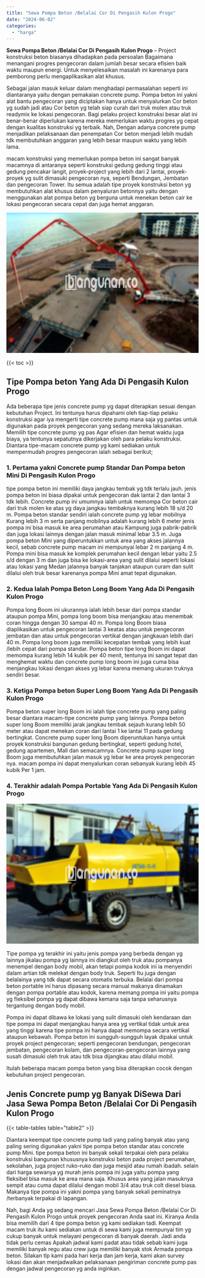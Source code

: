 ```yaml
---
title: "Sewa Pompa Beton /Belalai Cor Di Pengasih Kulon Progo"
date: "2024-06-02"
categories: 
  - "harga"
---
```


**Sewa Pompa Beton /Belalai Cor Di Pengasih Kulon Progo** – Project konstruksi beton biasanya dihadapkan pada persoalan Bagaimana menangani progres pengecoran dalam jumlah besar secara efisien baik waktu maupun energi. Untuk menyelesaikan masalah ini karenanya para pemborong perlu mengaplikasikan alat khusus.

Sebagai jalan masuk keluar dalam menghadapi permasalahan seperti ini diantaranya yaitu dengan pemakaian concrete pump. Pompa beton ini yakni alat bantu pengecoran yang diciptakan hanya untuk menyalurkan Cor beton yg sudah jadi atau Cor beton yg telah siap curah dari truk molen atau truk readymix ke lokasi pengecoran. Bagi pelaku project konstruksi besar alat ini benar-benar diperlukan karena mereka memerlukan waktu progres yg cepat dengan kualitas konstruksi yg terbaik. Nah, Dengan adanya concrete pump menjadikan pelaksanaan dan penempatan Cor beton menjadi lebih mudah tdk membutuhkan anggaran yang lebih besar maupun waktu yang lebih lama.

macam konstruksi yang memerlukan pompa beton ini sangat banyak macamnya di antaranya seperti konstruksi gedung gedung tinggi atau gedung pencakar langit, proyek-project yang lebih dari 2 lantai, proyek-proyek yg sulit dimasuki pengecoran nya, seperti Bendungan, Jembatan dan pengecoran Tower. Itu semua adalah tipe proyek konstruksi beton yg membutuhkan alat khusus dalam penyaluran betonnya yaitu dengan menggunakan alat pompa beton yg berguna untuk menekan beton cair ke lokasi pengecoran secara cepat dan juga hemat anggaran.

![Sewa Pompa Beton /Belalai Cor Di Pengasih Kulon Progo](/images/sewa-concrete-pump-36.png)

{{< toc >}}

## Tipe Pompa beton Yang Ada Di Pengasih Kulon Progo

Ada beberapa tipe jenis concrete pump yg dapat diterapkan sesuai dengan kebutuhan Project. Ini tentunya harus dipahami oleh tiap-tiap pelaku konstruksi agar iya mengerti tipe concrete pump mana saja yg pantas untuk digunakan pada proyek pengecoran yang sedang mereka laksanakan. Memilih tipe concrete pump yg pas Agar efisien dan hemat waktu juga biaya, ya tentunya sepatutnya dikerjakan oleh para pelaku konstruksi. Diantara tipe-macam concrete pump yg kami sediakan untuk mempermudah progres pengecoran ialah sebagai berikut;

### 1\. Pertama yakni Concrete pump Standar Dan Pompa beton Mini Di Pengasih Kulon Progo

tipe pompa beton ini memiliki daya jangkau tembak yg tdk terlalu jauh. jenis pompa beton ini biasa dipakai untuk pengecoran dak lantai 2 dan lantai 3 tdk lebih. Concrete pump ini umumnya ialah untuk memompa Cor beton cair dari truk molen ke atas yg daya jangkau tembaknya kurang lebih 18 s/d 20 m. Pompa beton standar sendiri ialah concrete pump yg lebar mobilnya Kurang lebih 3 m serta panjang mobilnya adalah kurang lebih 6 meter jenis pompa ini bisa masuk ke area perumahan atau Kampung juga pabrik-pabrik dan juga lokasi lainnya dengan jalan masuk minimal lebar 3.5 m. Juga pompa beton Mini yang diperuntukkan untuk area yang akses jalannya kecil, sebab concrete pump macam ini mempunyai lebar 2 m panjang 4 m. Pompa mini bisa masuk ke komplek perumahan kecil dengan lebar yaitu 2.5 s/d dengan 3 m dan juga bisa ke lokasi-area yang sulit dilalui seperti lokasi atau lokasi yang Medan jalannya banyak tanjakan ataupun curam dan sulit dilalui oleh truk besar karenanya pompa Mini amat tepat digunakan.

### 2\. Kedua Ialah Pompa Beton Long Boom Yang Ada Di Pengasih Kulon Progo

Pompa long Boom ini ukurannya ialah lebih besar dari pompa standar ataupun pompa Mini, pompa long boom bisa menjangkau atau menembak coran hingga dengan 30 sampai 40 m. Pompa long Boom biasa diaplikasikan untuk pengecoran lantai 3 keatas atau untuk pengecoran jembatan dan atau untuk pengecoran vertikal dengan jangkauan lebih dari 40 m. Pompa long boom juga memiliki kecepatan tembak yang lebih kuat /lebih cepat dari pompa standar. Pompa beton tipe long Boom ini dapat memompa kurang lebih 14 kubik per 40 menit, tentunya ini sangat tepat dan menghemat waktu dan concrete pump long boom ini juga cuma bisa menjangkau lokasi dengan akses yg lebar karena memang ukuran truknya sendiri besar.

### 3\. Ketiga Pompa beton Super Long Boom Yang Ada Di Pengasih Kulon Progo

Pompa beton super long Boom ini ialah tipe concrete pump yang paling besar diantara macam-tipe concrete pump yang lainnya. Pompa beton super long Boom memiliki jarak jangkau tembak sejauh kurang lebih 50 meter atau dapat menekan coran dari lantai 1 ke lantai 11 pada gedung bertingkat. Concrete pump super long Boom diperuntukan hanya untuk proyek konstruksi bangunan gedung bertingkat, seperti gedung hotel, gedung apartemen, Mall dan semacamnya. Concrete pump super long Boom juga membutuhkan jalan masuk yg lebar ke area proyek pengecoran nya. macam pompa ini dapat menyalurkan coran sebanyak kurang lebih 45 kubik Per 1 jam.

### 4\. Terakhir adalah Pompa Portable Yang Ada Di Pengasih Kulon Progo

![Sewa Pompa Beton /Belalai Cor Di Pengasih Kulon Progo](/images/sewa-concrete-pump-20.png)

Tipe pompa yg terakhir ini yaitu jenis pompa yang berbeda dengan yg lainnya jikalau pompa yg lainnya ini diangkut oleh truk atau pompanya menempel dengan body mobil, akan tetapi pompa kodok ini ia menyendiri dalam artian tdk melekat dengan body truk. Seperti Itu juga dengan belalainya yang tdk dapat secara otomatis terbuka. Belalai dari pompa beton portable ini harus dipasang secara manual makanya dinamakan dengan pompa portable atau kodok, karena memang pompa ini yaitu pompa yg fleksibel pompa yg dapat dibawa kemana saja tanpa seharusnya tergantung dengan body mobil.

Pompa ini dapat dibawa ke lokasi yang sulit dimasuki oleh kendaraan dan tipe pompa ini dapat menjangkau hanya area yg vertikal tidak untuk area yang tinggi karena tipe pompa ini hanya dapat memompa secara vertikal ataupun kebawah. Pompa beton ini sungguh-sungguh layak dipakai untuk proyek project pengecoran; seperti pengecoran bendungan, pengecoran jembatan, pengecoran kolam, dan pengecoran-pengecoran lainnya yang susah dimasuki oleh truk atau tdk bisa dijangkau atau dilalui mobil.

Itulah beberapa macam pompa beton yang bisa diterapkan cocok dengan kebutuhan project pengecoran.

## Jenis Concrete pump yg Banyak DiSewa Dari Jasa Sewa Pompa Beton /Belalai Cor Di Pengasih Kulon Progo

{{< table-tables table="table2" >}}

Diantara keempat tipe concrete pump tadi yang paling banyak atau yang paling sering digunakan yakni tipe pompa beton standar atau concrete pump Mini. tipe pompa beton ini banyak sekali terpakai oleh para pelaku konstruksi bangunan khususnya konstruksi beton pada project perumahan, sekolahan, juga project ruko-ruko dan juga mesjid atau rumah ibadah. selain dari harga sewanya yg murah jenis pompa ini juga yaitu pompa yang fleksibel bisa masuk ke area mana saja. Khusus area yang jalan masuknya sempit atau cuma dapat dilalui dengan mobil 3/4 atau truk colt diesel biasa. Makanya tipe pompa ini yakni pompa yang banyak sekali peminatnya /terbanyak terpakai di lapangan.

Nah, bagi Anda yg sedang mencari Jasa Sewa Pompa Beton /Belalai Cor Di Pengasih Kulon Progo untuk proyek pengecoran Anda saat ini. Kiranya Anda bisa memilih dari 4 tipe pompa beton yg kami sediakan tadi. Keempat macam truk itu kami sediakan untuk di sewa kami juga mempunyai tim yg cukup banyak untuk melayani pengecoran di banyak daerah. Jadi anda tidak perlu cemas Apakah jadwal kami padat atau tidak sebab kami juga memiliki banyak regu atau crew juga memiliki banyak stok Armada pompa beton. Silakan tlp kami pada hari kerja dan jam kerja, kami akan survey lokasi dan akan menjadwalkan pelaksanaan pengiriman concrete pump pas dengan jadwal pengecoran yg anda inginkan.
